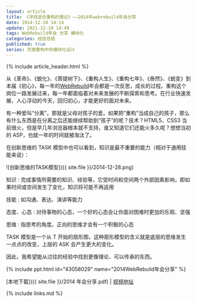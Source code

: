 ```yaml
---
layout: article
title: 《寻找适合重构的理论》——2014年webrebuild年会分享
date: 2014-12-28 14:14
update: 2021-12-10 14:49
tags: WebRebuild年会 分享 模块化
categories: 经验总结
published: true
series: 页面重构中的模块化设计
---
```


{% include article_header.html %}

从《革命》、《蜕化》、《菩提树下》、《重构人生》、《重构七年》、《泰然》、《蜕变》到本届《初心》，每一年的[WebRebuild](http://webrebuild.org/about.html)年会都是一次反思，成长的过程。重构这个岗位一路发展过来，每一年都面临着对未来发展的不断探索和思考。在行业快速发展，人心浮动的今天，回归初心，才能更好的面对未来。

有一种爱叫“分离”，那就是父母对孩子的爱。如果把“重构”当成自己的孩子，那么有什么东西是在分离之后还能继续帮助到“孩子”的呢？技术？HTML5、CSS3 当前很火，但是早几年浏览器根本就不支持，谁又知道它们还能火多久呢？想想当初的 ASP，也就一年的时间就被淘汰了。

在创新思维的 TASK 模型中也可以看到，知识是最不重要的能力（相对于通用技能来说）：

![创新思维的TASK模型]({{ site.file }}/2014-12-28.png)

知识
: 完成事情所需要的知识、经验等，它受时间和空间两个外部因素影响，即如果时间或空间发生了变化，知识将可能不再适用

技能
: 如沟通、表达、演讲等能力

态度、心态
: 对待事物的心态，一个好的心态会让你面对困难时更加的乐观、坚强

思维
: 指思考的角度。正向的思维才会有一个积极的心态

TASK 模型是一个从 T 开始的扇形图，这种扇形模型的含义就是底层的思维发生一点点的改变，上层的 ASK 会产生更大的变化。

因此，我希望能从过往的经验中找到更像理论、可以传承的东西。

{% include ppt.html id="43058029" name="2014WebRebuild年会分享" %}

[本地下载]({{ site.file }}/2014 年会分享.pdf) \| [视频地址](http://daxue.qq.com/content/content/id/1681)

{% include links.md %}
